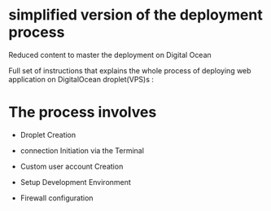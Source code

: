 # simplified version of the deployment process

Reduced content to master the deployment on Digital Ocean


Full set of instructions that explains the whole process of deploying web application on DigitalOcean droplet(VPS)s :

# The process involves

* Droplet Creation

* connection Initiation via the Terminal

* Custom user account Creation

* Setup Development Environment

* Firewall configuration
